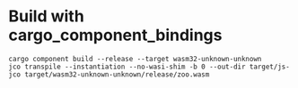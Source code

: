 # Build with cargo_component_bindings

```shell
cargo component build --release --target wasm32-unknown-unknown
jco transpile --instantiation --no-wasi-shim -b 0 --out-dir target/js-jco target/wasm32-unknown-unknown/release/zoo.wasm
```